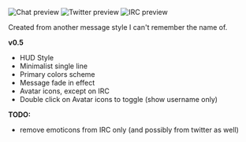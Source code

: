 ![Chat preview][chat]
![Twitter preview][twitter]
![IRC preview][irc]

Created from another message style I can't remember the name of.

**v0.5**

- HUD Style
- Minimalist single line
- Primary colors scheme
- Message fade in effect
- Avatar icons, except on IRC
- Double click on Avatar icons to toggle (show username only)


**TODO:**

- remove emoticons from IRC only (and possibly from twitter as well)





[chat]: http://www.adiumxtras.com/images/pictures/irc_twitter_hud_5_18499_8026_thumb_12460.png  "Chat"
[twitter]: http://www.adiumxtras.com/images/pictures/irc_twitter_hud_5_18499_8026_thumb_12461.png  "Twitter"
[irc]: http://www.adiumxtras.com/images/pictures/irc_twitter_hud_5_18499_8026_thumb_12462.png  "IRC"
